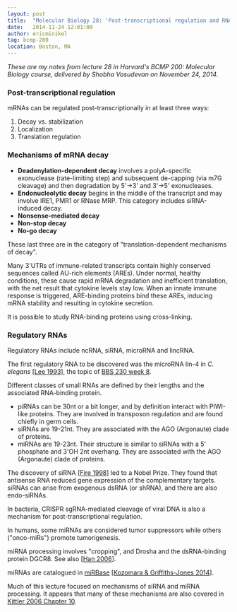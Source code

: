 ```yaml
---
layout: post
title:  "Molecular Biology 28: 'Post-transcriptional regulation and RNA interference'"
date:   2014-11-24 12:01:00
author: ericminikel
tag: bcmp-200
location: Boston, MA
---
```


*These are my notes from lecture 28 in Harvard's BCMP 200: Molecular Biology course, delivered by Shobha Vasudevan on November 24, 2014.*

### Post-transcriptional regulation

mRNAs can be regulated post-transcriptionally in at least three ways:

1. Decay vs. stabilization
2. Localization
3. Translation regulation

### Mechanisms of mRNA decay

+ **Deadenylation-dependent decay** involves a polyA-specific exonuclease (rate-limiting step) and subsequent de-capping (via m7G cleavage) and then degradation by 5'&rarr;3' and 3'&rarr;5' exonucleases.
+ **Endonucleolytic decay** begins in the middle of the transcript and may involve IRE1, PMR1 or RNase MRP. This category includes siRNA-induced decay.
+ **Nonsense-mediated decay** 
+ **Non-stop decay**
+ **No-go decay**

These last three are in the category of "translation-dependent mechanisms of decay".

Many 3'UTRs of immune-related transcripts contain highly conserved sequences called AU-rich elements (AREs). Under normal, healthy conditions, these cause rapid mRNA degradation and inefficient translation, with the net result that cytokine levels stay low. When an innate immune response is triggered, ARE-binding proteins bind these AREs, inducing mRNA stability and resulting in cytokine secretion.

It is possible to study RNA-binding proteins using cross-linking.

### Regulatory RNAs

Regulatory RNAs include ncRNA, siRNA, microRNA and lincRNA.

The first regulatory RNA to be discovered was the microRNA lin-4 in *C. elegans* [[Lee 1993]], the topic of [BBS 230 week 8](/2014/11/06/biolit-08/).

Different classes of small RNAs are defined by their lengths and the associated RNA-binding protein.

+ piRNAs can be 30nt or a bit longer, and by definition interact with PIWI-like proteins. They are involved in transposon regulation and are found chiefly in germ cells.
+ siRNAs are 19-21nt. They are associated with the AGO (Argonaute) clade of proteins.
+ miRNAs are 19-23nt. Their structure is similar to siRNAs with a 5' phosphate and 3'OH 2nt overhang. They are associated with the AGO (Argonaute) clade of proteins.

The discovery of siRNA [[Fire 1998]] led to a Nobel Prize. They found that antisense RNA reduced gene expression of the complementary targets. siRNAs can arise from exogenous dsRNA (or shRNA), and there are also endo-siRNAs.

In bacteria, CRISPR sgRNA-mediated cleavage of viral DNA is also a mechanism for post-transcriptional regulation.

In humans, some miRNAs are considered tumor suppressors while others ("onco-miRs") promote tumorigenesis.

miRNA processing involves "cropping", and Drosha and the dsRNA-binding protein DGCR8. See also [[Han 2006]].

miRNAs are catalogued in [miRBase](http://www.mirbase.org/) [[Kozomara & Griffiths-Jones 2014]].

Much of this lecture focused on mechanisms of siRNA and miRNA processing. It appears that many of these mechanisms are also covered in [Kittler 2006 Chapter 10](http://www.ncbi.nlm.nih.gov/books/NBK2557/).

[Lee 1993]: http://www.ncbi.nlm.nih.gov/pubmed/8252621 "Lee RC, Feinbaum RL, Ambros V. The C. elegans heterochronic gene lin-4 encodes small RNAs with antisense complementarity to lin-14. Cell. 1993 Dec 3;75(5):843-54. PubMed PMID: 8252621."

[Fire 1998]: http://www.ncbi.nlm.nih.gov/pubmed/9486653 "Fire A, Xu S, Montgomery MK, Kostas SA, Driver SE, Mello CC. Potent and specific genetic interference by double-stranded RNA in Caenorhabditis elegans. Nature. 1998 Feb 19;391(6669):806-11. PubMed PMID: 9486653."

[Han 2006]: http://www.ncbi.nlm.nih.gov/pubmed/16751099 "Han J, Lee Y, Yeom KH, Nam JW, Heo I, Rhee JK, Sohn SY, Cho Y, Zhang BT, Kim VN. Molecular basis for the recognition of primary microRNAs by the Drosha-DGCR8  complex. Cell. 2006 Jun 2;125(5):887-901. PubMed PMID: 16751099."

[Kozomara & Griffiths-Jones 2014]: http://www.ncbi.nlm.nih.gov/pubmed/24275495 "Kozomara A, Griffiths-Jones S. miRBase: annotating high confidence microRNAs using deep sequencing data. Nucleic Acids Res. 2014 Jan;42(Database issue):D68-73. doi: 10.1093/nar/gkt1181. Epub 2013 Nov 25. PubMed PMID: 24275495; PubMed Central PMCID: PMC3965103."
